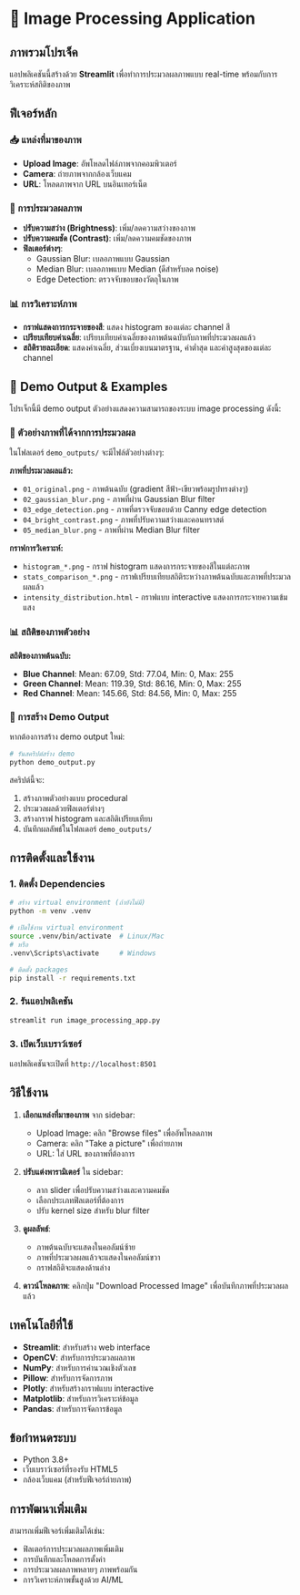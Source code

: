 # 📸 Image Processing Application

## ภาพรวมโปรเจ็ค

แอปพลิเคชันนี้สร้างด้วย **Streamlit** เพื่อทำการประมวลผลภาพแบบ real-time พร้อมกับการวิเคราะห์สถิติของภาพ

## ฟีเจอร์หลัก

### 📥 แหล่งที่มาของภาพ
- **Upload Image**: อัพโหลดไฟล์ภาพจากคอมพิวเตอร์
- **Camera**: ถ่ายภาพจากกล้องเว็บแคม
- **URL**: โหลดภาพจาก URL บนอินเทอร์เน็ต

### 🎨 การประมวลผลภาพ
- **ปรับความสว่าง (Brightness)**: เพิ่ม/ลดความสว่างของภาพ
- **ปรับความคมชัด (Contrast)**: เพิ่ม/ลดความคมชัดของภาพ
- **ฟิลเตอร์ต่างๆ**:
  - Gaussian Blur: เบลอภาพแบบ Gaussian
  - Median Blur: เบลอภาพแบบ Median (ดีสำหรับลด noise)
  - Edge Detection: ตรวจจับขอบของวัตถุในภาพ

### 📊 การวิเคราะห์ภาพ
- **กราฟแสดงการกระจายของสี**: แสดง histogram ของแต่ละ channel สี
- **เปรียบเทียบค่าเฉลี่ย**: เปรียบเทียบค่าเฉลี่ยของภาพต้นฉบับกับภาพที่ประมวลผลแล้ว
- **สถิติรายละเอียด**: แสดงค่าเฉลี่ย, ส่วนเบี่ยงเบนมาตรฐาน, ค่าต่ำสุด และค่าสูงสุดของแต่ละ channel

## 🎯 Demo Output & Examples

โปรเจ็กนี้มี demo output ตัวอย่างแสดงความสามารถของระบบ image processing ดังนี้:

### 📸 ตัวอย่างภาพที่ได้จากการประมวลผล

ในโฟลเดอร์ `demo_outputs/` จะมีไฟล์ตัวอย่างต่างๆ:

**ภาพที่ประมวลผลแล้ว:**
- `01_original.png` - ภาพต้นฉบับ (gradient สีฟ้า-เขียวพร้อมรูปทรงต่างๆ)
- `02_gaussian_blur.png` - ภาพที่ผ่าน Gaussian Blur filter
- `03_edge_detection.png` - ภาพที่ตรวจจับขอบด้วย Canny edge detection
- `04_bright_contrast.png` - ภาพที่ปรับความสว่างและคอนทราสต์
- `05_median_blur.png` - ภาพที่ผ่าน Median Blur filter

**กราฟการวิเคราะห์:**
- `histogram_*.png` - กราฟ histogram แสดงการกระจายของสีในแต่ละภาพ
- `stats_comparison_*.png` - กราฟเปรียบเทียบสถิติระหว่างภาพต้นฉบับและภาพที่ประมวลผลแล้ว
- `intensity_distribution.html` - กราฟแบบ interactive แสดงการกระจายความเข้มแสง

### 📊 สถิติของภาพตัวอย่าง

**สถิติของภาพต้นฉบับ:**
- **Blue Channel**: Mean: 67.09, Std: 77.04, Min: 0, Max: 255
- **Green Channel**: Mean: 119.39, Std: 86.16, Min: 0, Max: 255  
- **Red Channel**: Mean: 145.66, Std: 84.56, Min: 0, Max: 255

### 🚀 การสร้าง Demo Output

หากต้องการสร้าง demo output ใหม่:

```bash
# รันสคริปต์สร้าง demo
python demo_output.py
```

สคริปต์นี้จะ:
1. สร้างภาพตัวอย่างแบบ procedural
2. ประมวลผลด้วยฟิลเตอร์ต่างๆ 
3. สร้างกราฟ histogram และสถิติเปรียบเทียบ
4. บันทึกผลลัพธ์ในโฟลเดอร์ `demo_outputs/`

## การติดตั้งและใช้งาน

### 1. ติดตั้ง Dependencies

```bash
# สร้าง virtual environment (ถ้ายังไม่มี)
python -m venv .venv

# เปิดใช้งาน virtual environment
source .venv/bin/activate  # Linux/Mac
# หรือ
.venv\Scripts\activate     # Windows

# ติดตั้ง packages
pip install -r requirements.txt
```

### 2. รันแอปพลิเคชัน

```bash
streamlit run image_processing_app.py
```

### 3. เปิดเว็บเบราว์เซอร์

แอปพลิเคชันจะเปิดที่ `http://localhost:8501`

## วิธีใช้งาน

1. **เลือกแหล่งที่มาของภาพ** จาก sidebar:
   - Upload Image: คลิก "Browse files" เพื่ออัพโหลดภาพ
   - Camera: คลิก "Take a picture" เพื่อถ่ายภาพ
   - URL: ใส่ URL ของภาพที่ต้องการ

2. **ปรับแต่งพารามิเตอร์** ใน sidebar:
   - ลาก slider เพื่อปรับความสว่างและความคมชัด
   - เลือกประเภทฟิลเตอร์ที่ต้องการ
   - ปรับ kernel size สำหรับ blur filter

3. **ดูผลลัพธ์**:
   - ภาพต้นฉบับจะแสดงในคอลัมน์ซ้าย
   - ภาพที่ประมวลผลแล้วจะแสดงในคอลัมน์ขวา
   - กราฟสถิติจะแสดงด้านล่าง

4. **ดาวน์โหลดภาพ**: คลิกปุ่ม "Download Processed Image" เพื่อบันทึกภาพที่ประมวลผลแล้ว

## เทคโนโลยีที่ใช้

- **Streamlit**: สำหรับสร้าง web interface
- **OpenCV**: สำหรับการประมวลผลภาพ
- **NumPy**: สำหรับการคำนวณเชิงตัวเลข
- **Pillow**: สำหรับการจัดการภาพ
- **Plotly**: สำหรับสร้างกราฟแบบ interactive
- **Matplotlib**: สำหรับการวิเคราะห์ข้อมูล
- **Pandas**: สำหรับการจัดการข้อมูล

## ข้อกำหนดระบบ

- Python 3.8+
- เว็บเบราว์เซอร์ที่รองรับ HTML5
- กล้องเว็บแคม (สำหรับฟีเจอร์ถ่ายภาพ)

## การพัฒนาเพิ่มเติม

สามารถเพิ่มฟีเจอร์เพิ่มเติมได้เช่น:
- ฟิลเตอร์การประมวลผลภาพเพิ่มเติม
- การบันทึกและโหลดการตั้งค่า
- การประมวลผลภาพหลายๆ ภาพพร้อมกัน
- การวิเคราะห์ภาพขั้นสูงด้วย AI/ML
